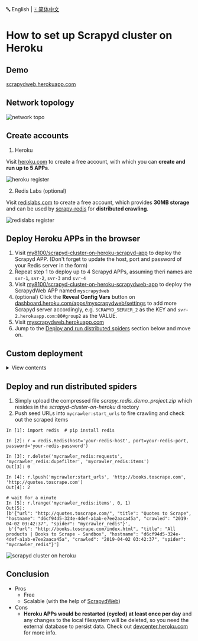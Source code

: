 :abc: English | [:mahjong: 简体中文](https://github.com/my8100/scrapyd-cluster-on-heroku/blob/master/README_CN.md)

# How to set up Scrapyd cluster on Heroku


## Demo
[scrapydweb.herokuapp.com](https://scrapydweb.herokuapp.com)


## Network topology
![network topo](https://raw.githubusercontent.com/my8100/files/master/scrapyd-cluster-on-heroku/screenshots/network_topology.png)


## Create accounts
1. Heroku

Visit [heroku.com](https://signup.heroku.com) to create a free account, with which you can **create and run up to 5 APPs**.

![heroku register](https://raw.githubusercontent.com/my8100/files/master/scrapyd-cluster-on-heroku/screenshots/heroku_register.png)

2. Redis Labs (optional)

Visit [redislabs.com](https://redislabs.com) to create a free account, which provides **30MB storage** and can be used by [scrapy-redis](https://github.com/rmax/scrapy-redis) for **distributed crawling**.

![redislabs register](https://raw.githubusercontent.com/my8100/files/master/scrapyd-cluster-on-heroku/screenshots/redislabs_register.png)


## Deploy Heroku APPs in the browser
1. Visit [my8100/scrapyd-cluster-on-heroku-scrapyd-app](https://github.com/my8100/scrapyd-cluster-on-heroku-scrapyd-app) to deploy the Scrapyd APP. (Don't forget to update the host, port and password of your Redis server in the form)
2. Repeat step 1 to deploy up to 4 Scrapyd APPs, assuming theri names are `svr-1`, `svr-2`, `svr-3` and `svr-4`
3. Visit [my8100/scrapyd-cluster-on-heroku-scrapydweb-app](https://github.com/my8100/scrapyd-cluster-on-heroku-scrapydweb-app) to deploy the ScrapydWeb APP named `myscrapydweb`
4. (optional) Click the **Reveal Config Vars** button on [dashboard.heroku.com/apps/myscrapydweb/settings](https://dashboard.heroku.com/apps/myscrapydweb/settings) to add more Scrapyd server accordingly, e.g. `SCRAPYD_SERVER_2` as the KEY and `svr-2.herokuapp.com:80#group2` as the VALUE.
5. Visit [myscrapydweb.herokuapp.com](https://myscrapydweb.herokuapp.com)
6. Jump to the [Deploy and run distributed spiders](#deploy-and-run-distributed-spiders) section below and move on.


## Custom deployment
<details>
<summary>View contents</summary>

### Install tools
1. [Git](https://git-scm.com/book/en/v2/Getting-Started-Installing-Git)
2. [Heroku CLI](https://devcenter.heroku.com/articles/heroku-cli)
3. [Python client for Redis](https://pypi.org/project/redis/): Simply run the `pip install redis` command.


### Download config files
Open a new terminal:
```
git clone https://github.com/my8100/scrapyd-cluster-on-heroku
cd scrapyd-cluster-on-heroku
```


### Log in to Heroku
```
heroku login
# outputs:
# heroku: Press any key to open up the browser to login or q to exit:
# Opening browser to https://cli-auth.heroku.com/auth/browser/12345-abcde
# Logging in... done
# Logged in as username@gmail.com
```


### Set up Scrapyd cluster
1. New Git repo
```
cd scrapyd
git init
# explore and update the files if needed
git status
git add .
git commit -a -m "first commit"
git status
```

2. Deploy Scrapyd APP
```
heroku apps:create svr-1
heroku git:remote -a svr-1
git remote -v
git push heroku master
heroku logs --tail
# Press ctrl+c to stop logs outputting
# Visit https://svr-1.herokuapp.com
```

3. Add environment variables
    - Timezone
    ```
    # python -c "import tzlocal; print(tzlocal.get_localzone())"
    heroku config:set TZ=US/Eastern
    # heroku config:get TZ
    ```
    - Redis account (optional, see *settings.py* in the *scrapy_redis_demo_project.zip*)
    ```
    heroku config:set REDIS_HOST=your-redis-host
    heroku config:set REDIS_PORT=your-redis-port
    heroku config:set REDIS_PASSWORD=your-redis-password
    ```

4. Repeat step 2 and step 3 to get the rest Scrapyd APPs ready: `svr-2`, `svr-3` and `svr-4`


### Set up ScrapydWeb APP
1. New Git repo
```
cd ..
cd scrapydweb
git init
# explore and update the files if needed
git status
git add .
git commit -a -m "first commit"
git status
```

2. Deploy ScrapydWeb APP
```
heroku apps:create myscrapydweb
heroku git:remote -a myscrapydweb
git remote -v
git push heroku master
```

3. Add environment variables
    - Timezone
    ```
    heroku config:set TZ=US/Eastern
    ```
    - Scrapyd servers (see *scrapydweb_settings_v8.py* in the *scrapydweb* directory)
    ```
    heroku config:set SCRAPYD_SERVER_1=svr-1.herokuapp.com:80
    heroku config:set SCRAPYD_SERVER_2=svr-2.herokuapp.com:80#group1
    heroku config:set SCRAPYD_SERVER_3=svr-3.herokuapp.com:80#group1
    heroku config:set SCRAPYD_SERVER_4=svr-4.herokuapp.com:80#group2
    ````

4. Visit [myscrapydweb.herokuapp.com](https://myscrapydweb.herokuapp.com)
![scrapydweb](https://raw.githubusercontent.com/my8100/files/master/scrapyd-cluster-on-heroku/screenshots/scrapydweb.png)

</details>


## Deploy and run distributed spiders
1. Simply upload the compressed file *scrapy_redis_demo_project.zip* which resides in the *scrapyd-cluster-on-heroku* directory
2. Push seed URLs into `mycrawler:start_urls` to fire crawling and check out the scraped items

```
In [1]: import redis  # pip install redis

In [2]: r = redis.Redis(host='your-redis-host', port=your-redis-port, password='your-redis-password')

In [3]: r.delete('mycrawler_redis:requests', 'mycrawler_redis:dupefilter', 'mycrawler_redis:items')
Out[3]: 0

In [4]: r.lpush('mycrawler:start_urls', 'http://books.toscrape.com', 'http://quotes.toscrape.com')
Out[4]: 2

# wait for a minute
In [5]: r.lrange('mycrawler_redis:items', 0, 1)
Out[5]:
[b'{"url": "http://quotes.toscrape.com/", "title": "Quotes to Scrape", "hostname": "d6cf94d5-324e-4def-a1ab-e7ee2aaca45a", "crawled": "2019-04-02 03:42:37", "spider": "mycrawler_redis"}',
 b'{"url": "http://books.toscrape.com/index.html", "title": "All products | Books to Scrape - Sandbox", "hostname": "d6cf94d5-324e-4def-a1ab-e7ee2aaca45a", "crawled": "2019-04-02 03:42:37", "spider": "mycrawler_redis"}']
```

![scrapyd cluster on heroku](https://raw.githubusercontent.com/my8100/files/master/scrapyd-cluster-on-heroku/screenshots/scrapyd_cluster_on_heroku.gif)


## Conclusion
 - Pros
    - Free
    - Scalable (with the help of [ScrapydWeb](https://github.com/my8100/scrapydweb))
 - Cons
    - **Heroku APPs would be restarted (cycled) at least once per day** and any changes to the local filesystem will be deleted, so you need the external database to persist data. Check out [devcenter.heroku.com](https://devcenter.heroku.com/articles/dynos#restarting) for more info.
